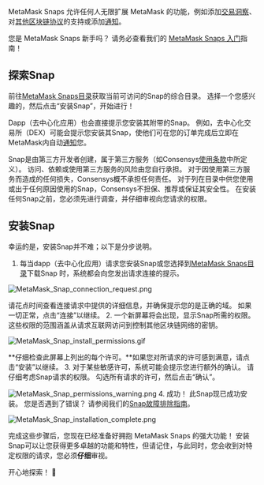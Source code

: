 MetaMask Snaps 允许任何人无限扩展 MetaMask 的功能，例如添加[交易洞察](https://support.metamask.io/hc/en-us/articles/18377011111579)、对[其他区块链协议](https://support.metamask.io/hc/en-us/articles/18376977618843)的支持或添加[通知](https://support.metamask.io/hc/en-us/articles/18376956006171)。


您是 MetaMask Snaps 新手吗？ 请务必查看我们的 [MetaMask Snaps 入门](https://support.metamask.io/hc/en-us/articles/18377120661019)指南！


探索Snap
------


前往[MetaMask Snaps目录](https://snaps.metamask.io/?utm_source=metamaskSupport&utm_medium=knowledge-base&utm_campaign=2023_Sep_snaps-launch_content_none)获取当前可访问的Snap的综合目录。 选择一个您感兴趣的，然后点击“安装Snap”，开始进行！


Dapp（去中心化应用）也会直接提示您安装其附带的Snap。 例如，去中心化交易所（DEX）可能会提示您安装其Snap，使他们可在您的订单完成后立即在MetaMask内自动[通知](https://support.metamask.io/hc/en-us/articles/18376956006171)您。



Snap是由第三方开发者创建，属于第三方服务（如Consensys[使用条款](https://consensys.io/terms-of-use/)中所定义）。 访问、依赖或使用第三方服务的风险由您自行承担。 对于因使用第三方服务而造成的任何损失，Consensys概不承担任何责任。 对于列在目录中供您使用或出于任何原因使用的Snap，Consensys不担保、推荐或保证其安全性。 在安装任何Snap之前，您必须先进行调查，并仔细审视向您请求的权限。



安装Snap
------


幸运的是，安装Snap并不难；以下是分步说明。


1. 每当dapp（去中心化应用）请求您安装Snap或您选择到[MetaMask Snaps目录](https://snaps.metamask.io/?utm_source=metamaskSupport&utm_medium=knowledge-base&utm_campaign=2023_Sep_snaps-launch_content_none)下载Snap 时，系统都会向您发出请求连接的提示。  
  

![MetaMask_Snap_connection_request.png](https://support.metamask.io/hc/article_attachments/18406921359643)


请花点时间查看连接请求中提供的详细信息，并确保提示您的是正确的域。 如果一切正常，点击“连接”以继续。
2. 一个新屏幕将会出现，显示Snap所需的权限。 这些权限的范围涵盖从请求互联网访问到控制其他区块链网络的密钥。  
  

![MetaMask_Snap_install_permissions.gif](https://support.metamask.io/hc/article_attachments/18406892239131)


**仔细检查此屏幕上列出的每个许可。**如果您对所请求的许可感到满意，请点击“安装”以继续。
3. 对于某些敏感许可，系统可能会提示您进行额外的确认。 请仔细考虑Snap请求的权限。 勾选所有请求的许可，然后点击“确认”。


![MetaMask_Snap_permissions_warning.png](https://support.metamask.io/hc/article_attachments/18406921361563)
4. 成功！ 此Snap现已成功安装。 您是否遇到了错误？ 请参阅我们的[Snap故障排除指南](https://support.metamask.io/hc/en-us/articles/18377083455771)。


![MetaMask_Snap_installation_complete.png](https://support.metamask.io/hc/article_attachments/18406892242843)


完成这些步骤后，您现在已经准备好拥抱 MetaMask Snaps 的强大功能！ 安装Snap可以让您获得更多卓越的功能和特性，但请记住，与此同时，您会收到对特定权限的请求，您必须**仔细**审视。


开心地探索！ 🚀


